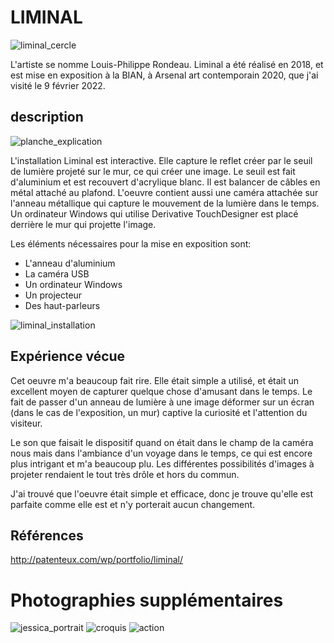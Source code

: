 # LIMINAL

![liminal_cercle](/BIAN_liminal/media/liminal_cercle.png)

L'artiste se nomme Louis-Philippe Rondeau. Liminal a été réalisé en 2018, et est mise en exposition à la BIAN, à Arsenal art contemporain 2020, que j'ai visité le 9 février 2022.

## description
![planche_explication](/BIAN_liminal/media/planche_explication.jpg)

L'installation Liminal est interactive. Elle capture le reflet créer par le seuil de lumière projeté sur le mur, ce qui créer une image. Le seuil est fait d'aluminium et est recouvert d'acrylique blanc. Il est balancer de câbles en métal attaché au plafond. L'oeuvre contient aussi une caméra attachée sur l'anneau métallique qui capture le mouvement de la lumière dans le temps. Un ordinateur Windows qui utilise Derivative TouchDesigner est placé derrière le mur qui projette l'image.

Les éléments nécessaires pour la mise en exposition sont:
- L'anneau d'aluminium
- La caméra USB
- Un ordinateur Windows
- Un projecteur
- Des haut-parleurs

![liminal_installation](/BIAN_liminal/media/liminal_installation.png)

## Expérience vécue
Cet oeuvre m'a beaucoup fait rire. Elle était simple a utilisé, et était un excellent moyen de capturer quelque chose d'amusant dans le temps. Le fait de passer d'un anneau de lumière à une image déformer sur un écran (dans le cas de l'exposition, un mur) captive la curiosité et l'attention du visiteur. 

Le son que faisait le dispositif quand on était dans le champ de la caméra nous mais dans l'ambiance d'un voyage dans le temps, ce qui est encore plus intrigant et m'a beaucoup plu. Les différentes possibilités d'images à projeter rendaient le tout très drôle et hors du commun.

J'ai trouvé que l'oeuvre était simple et efficace, donc je trouve qu'elle est parfaite comme elle est et n'y porterait aucun changement.

## Références
http://patenteux.com/wp/portfolio/liminal/

# Photographies supplémentaires
![jessica_portrait](/BIAN_liminal/media/jessica_portrait.png)
![croquis](/BIAN_liminal/croquis/croquis)
![action](/BIAN_liminal/media/action.gif)
